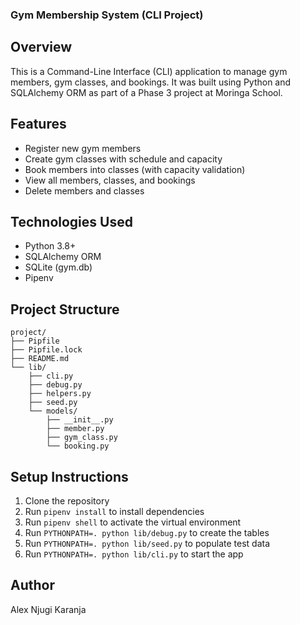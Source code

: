 ### Gym Membership System (CLI Project)

## Overview
This is a Command-Line Interface (CLI) application to manage gym members, gym classes, and bookings. It was built using Python and SQLAlchemy ORM as part of a Phase 3 project at Moringa School.

## Features
- Register new gym members
- Create gym classes with schedule and capacity
- Book members into classes (with capacity validation)
- View all members, classes, and bookings
- Delete members and classes

## Technologies Used
- Python 3.8+
- SQLAlchemy ORM
- SQLite (gym.db)
- Pipenv

## Project Structure
```
project/
├── Pipfile
├── Pipfile.lock
├── README.md
└── lib/
    ├── cli.py
    ├── debug.py
    ├── helpers.py
    ├── seed.py
    └── models/
        ├── __init__.py
        ├── member.py
        ├── gym_class.py
        └── booking.py
```

## Setup Instructions
1. Clone the repository
2. Run `pipenv install` to install dependencies
3. Run `pipenv shell` to activate the virtual environment
4. Run `PYTHONPATH=. python lib/debug.py` to create the tables
5. Run `PYTHONPATH=. python lib/seed.py` to populate test data
6. Run `PYTHONPATH=. python lib/cli.py` to start the app

## Author
Alex Njugi Karanja

